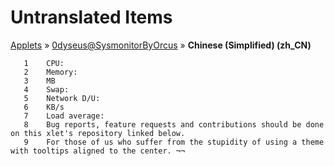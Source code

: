 # Untranslated Items
[Applets](../../../README.md) &#187; [0dyseus@SysmonitorByOrcus](../README.md) &#187; **Chinese (Simplified) (zh_CN)**

       1	CPU:
       2	Memory:
       3	MB
       4	Swap:
       5	Network D/U:
       6	KB/s
       7	Load average:
       8	Bug reports, feature requests and contributions should be done on this xlet's repository linked below.
       9	For those of us who suffer from the stupidity of using a theme with tooltips aligned to the center. ¬¬
